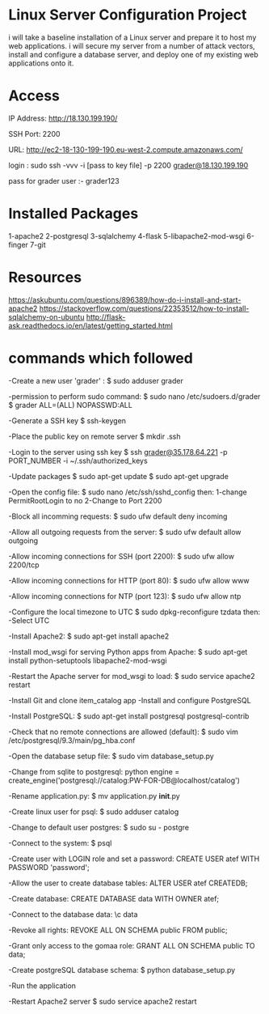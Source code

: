 # Linux Server Configuration Project
  i will take a baseline installation of a Linux server and prepare it
  to host my web applications.
  i will secure my server from a number of attack vectors,
  install and configure a database server,
  and deploy one of my existing web applications onto it.

# Access
  IP Address: http://18.130.199.190/

  SSH Port: 2200

  URL: http://ec2-18-130-199-190.eu-west-2.compute.amazonaws.com/
	
  login : sudo ssh -vvv -i [pass to key file] -p 2200 grader@18.130.199.190

  pass for grader user :- grader123

# Installed Packages
  1-apache2
  2-postgresql
  3-sqlalchemy
  4-flask
  5-libapache2-mod-wsgi
  6-finger
  7-git

# Resources
https://askubuntu.com/questions/896389/how-do-i-install-and-start-apache2
https://stackoverflow.com/questions/22353512/how-to-install-sqlalchemy-on-ubuntu
http://flask-ask.readthedocs.io/en/latest/getting_started.html 

# commands which followed

  -Create a new user 'grader' :
  $ sudo adduser grader

  -permission to perform sudo command:
  $ sudo nano /etc/sudoers.d/grader
  $ grader ALL=(ALL) NOPASSWD:ALL

  -Generate a SSH key
  $ ssh-keygen

  -Place the public key on remote server
  $ mkdir .ssh

  -Login to the server using ssh key
  $ ssh grader@35.178.64.221 -p PORT_NUMBER -i ~/.ssh/authorized_keys

  -Update packages
  $ sudo apt-get update
  $ sudo apt-get upgrade

  -Open the config file:
  $ sudo nano /etc/ssh/sshd_config
  then:
    1-change PermitRootLogin to no
    2-Change to Port 2200

  -Block all incomming requests:
  $ sudo ufw default deny incoming

  -Allow all outgoing requests from the server:
  $ sudo ufw default allow outgoing

  -Allow incoming connections for SSH (port 2200):
  $ sudo ufw allow 2200/tcp

  -Allow incoming connections for HTTP (port 80):
  $ sudo ufw allow www

  -Allow incoming connections for NTP (port 123):
  $ sudo ufw allow ntp

  -Configure the local timezone to UTC
  $ sudo dpkg-reconfigure tzdata
  then:
    -Select UTC

  -Install Apache2:
  $ sudo apt-get install apache2

  -Install mod_wsgi for serving Python apps from Apache:
  $ sudo apt-get install python-setuptools libapache2-mod-wsgi

  -Restart the Apache server for mod_wsgi to load:
  $ sudo service apache2 restart

  -Install Git and clone item_catalog app
  -Install and configure PostgreSQL

  -Install PostgreSQL:
  $ sudo apt-get install postgresql postgresql-contrib

  -Check that no remote connections are allowed (default):
  $ sudo vim /etc/postgresql/9.3/main/pg_hba.conf

  -Open the database setup file:
  $ sudo vim database_setup.py

  -Change from sqlite to postgresql:
  python engine = create_engine('postgresql://catalog:PW-FOR-DB@localhost/catalog')

  -Rename application.py:
  $ mv application.py __init__.py

  -Create linux user for psql:
  $ sudo adduser catalog

  -Change to default user postgres:
  $ sudo su - postgre

  -Connect to the system:
  $ psql

  -Create user with LOGIN role and set a password:
  CREATE USER atef WITH PASSWORD 'password';

  -Allow the user to create database tables:
  ALTER USER atef CREATEDB;

  -Create database:
  CREATE DATABASE data WITH OWNER atef;

  -Connect to the database data:
  \c data

  -Revoke all rights:
  REVOKE ALL ON SCHEMA public FROM public;

  -Grant only access to the gomaa role:
  GRANT ALL ON SCHEMA public TO data;

  -Create postgreSQL database schema:
  $ python database_setup.py

  -Run the application

  -Restart Apache2 server
  $ sudo service apache2 restart

